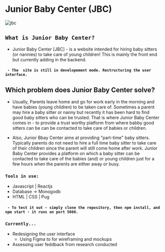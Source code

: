 #                                                      Junior Baby Center (JBC)

![jbc](https://user-images.githubusercontent.com/52781812/219882974-63c99dde-a222-4f83-bb17-0d6c8520be7f.png)

## `What is Junior Baby Center?`
- Junior Baby Center [JBC] - is a website intended for hiring baby sitters (or nannies) to take care of young children! This is mainly the front end but currently adding in the backend.
#### ` - The  site is still in developement mode. Restructuring the user interface.`

## Which problem does Junior Baby Center solve?
- Usually, Parents leave home and go for work early in the morning and have babies (young children) to be taken care of. Sometimes a parent may hire a baby sitter or nanny but recently it has been hard to find good baby sitters who can be trusted.  That is where Junior Baby Center comes in - to provide a trust worthy platform from where babby good sitters can be can be contacted to take care of babies or children.

- Also, Junior Bbay Center aims at providing "part-time" baby sitters. Typically parents do not need to hire a full time baby sitter to take care of their children since the parent will still come home after work. Junior Baby Center provides a platform on which a baby sitter can be contacted to take care of the babies (and) or young children just for a few hours when the parents are either away or busy.

### `Tools in use:`
- Javascript  | Reactjs
- Database  ->  Monogodb
- HTML | CSS | Pug

#### ` - To test it out - simply clone the repository, then npm install, and npm start - it runs on port 5000.`

### `Currently...`
- Redesigning the user interface 
    - Using Figma to for wireframing and mockups
- Assessing user feddback from research conducted
